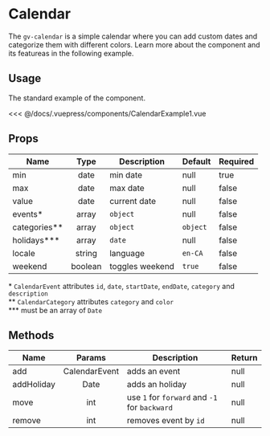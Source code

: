 # Calendar

The `gv-calendar` is a simple calendar where you can add custom dates and categorize them with different colors. Learn more about the component and its featureas in the following example.

## Usage

The standard example of the component.

<calendar-example-1 />

<<< @/docs/.vuepress/components/CalendarExample1.vue

## Props

| Name           |  Type   | Description     | Default  | Required |
| -------------- | :-----: | --------------- | -------- | -------- |
| min            |  date   | min date        | null     | true     |
| max            |  date   | max date        | null     | false    |
| value          |  date   | current date    | null     | false    |
| events\*       |  array  | `object`        | null     | false    |
| categories\*\* |  array  | `object`        | `object` | false    |
| holidays\*\*\* |  array  | `date`          | null     | false    |
| locale         | string  | language        | `en-CA`  | false    |
| weekend        | boolean | toggles weekend | `true`   | false    |

\* `CalendarEvent` attributes `id`, `date`, `startDate`, `endDate`, `category` and `description`<br/>
\*\* `CalendarCategory` attributes `category` and `color`<br/>
\*\*\* must be an array of `Date`<br/>

## Methods

| Name       |    Params     | Description                                   | Return |
| ---------- | :-----------: | --------------------------------------------- | ------ |
| add        | CalendarEvent | adds an event                                 | null   |
| addHoliday |     Date      | adds an holiday                               | null   |
| move       |      int      | use `1` for `forward` and `-1` for `backward` | null   |
| remove     |      int      | removes event by `id`                         | null   |
